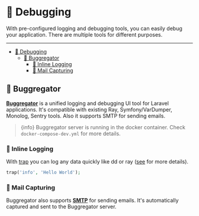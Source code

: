 # 🐞 Debugging

With pre-configured logging and debugging tools, you can easily debug your application. There are multiple tools for different purposes.

---

- [🐞 Debugging](#-debugging)
  - [🔸 Buggregator](#-buggregator)
    - [🔸 Inline Logging](#-inline-logging)
    - [🔸 Mail Capturing](#-mail-capturing)

<a name="buggregator"></a>

## 🔸 Buggregator

**[Buggregator](https://buggregator.dev/)** is a unified logging and debugging UI tool for Laravel applications. It's compatible with existing Ray, Symfony/VarDumper, Monolog, Sentry tools. Also it supports SMTP for sending emails.

> {info} Buggregator server is running in the docker container. Check `docker-compose-dev.yml` for more details.

### 🔸 Inline Logging

With [trap](https://github.com/buggregator/trap) you can log any data quickly like dd or ray ([see](https://docs.buggregator.dev/trap/usage.html) for more details).

```php
trap('info', 'Hello World');
```

### 🔸 Mail Capturing

Buggregator also supports **[SMTP](https://docs.buggregator.dev/config/smtp.html)** for sending emails. It's automatically captured and sent to the Buggregator server.
